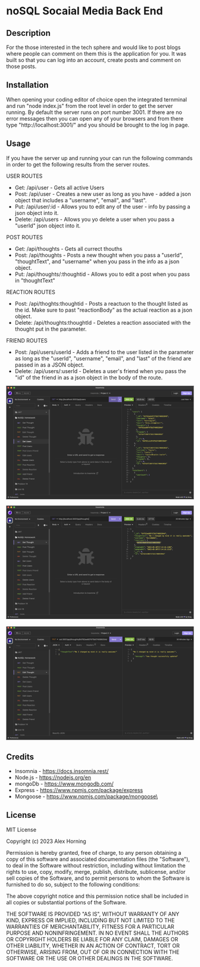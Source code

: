 # noSQL Socaial Media Back End

## Description

For the those interested in the tech sphere and would like to post blogs where people can comment on them this is the application for you. It was built so that you can log into an account, create posts and comment on those posts.

## Installation

When opening your coding editor of choice open the integrated ternminal and run "node index.js" from the root level in order to get the server running. By default the server runs on port number 3001. If there are no error messages then you can open any of your browsers and from there type "http://localhost:3001/" and you should be brought to the log in page.

## Usage

If you have the server up and running your can run the following commands in order to get the following results from the server routes.

USER ROUTES

- Get: /api/user - Gets all active Users
- Post: /api/user - Creates a new user as long as you have - added a json object that includes a "username", "email", and "last".
- Put: /api/user/:id - Allows you to edit any of the user - info by passing a json object into it.
- Delete: /api/users - Allows you yo delete a user when you pass a "userId" json object into it.

POST ROUTES

- Get: /api/thoughts - Gets all currect thouths
- Post: /api/thoughts - Posts a new thought when you pass a "userId", "thoughtText", and "username" when you pass in the info as a json object.
- Put: /api/thoughts/:thoughtid - Allows you to edit a post when you pass in "thoughtText"

REACTION ROUTES

- Post: /api/thoghts:thoughtid - Posts a reactuon to the thought listed as the id. Make sure to past "reactionBody" as the actual reaction as a json object.
- Delete: /api/thoughts:thoughtId - Deletes a reaction associated with the thought put in the parameter.

FRIEND ROUTES

- Post: /api/users/userId - Adds a friend to the user listed in the parameter as long as the "userId", "username", "email", and "last" of the friend are passed in as a JSON object.
- Delete: /api/users/:userId - Deletes a user's friend when you pass the "id" of the friend in as a json object in the body of the route.

![Get All Users](/assets/Screenshot%202023-05-30%20at%201.44.25%20PM.png)

![Get All Thoughts](/assets/Screenshot%202023-05-30%20at%201.44.33%20PM.png)
 ![Post a Reactions](/assets/Screenshot%202023-05-30%20at%201.44.40%20PM.png)

## Credits

- Insomnia - https://docs.insomnia.rest/
- Node.js - https://nodejs.org/en
- mongoDb - https://www.mongodb.com/
- Express - https://www.npmjs.com/package/express
- Mongoose - https://www.npmjs.com/package/mongoose\

## License

MIT License

Copyright (c) 2023 Alex Horning

Permission is hereby granted, free of charge, to any person obtaining a copy of this software and associated documentation files (the "Software"), to deal in the Software without restriction, including without limitation the rights to use, copy, modify, merge, publish, distribute, sublicense, and/or sell copies of the Software, and to permit persons to whom the Software is furnished to do so, subject to the following conditions:

The above copyright notice and this permission notice shall be included in all copies or substantial portions of the Software.

THE SOFTWARE IS PROVIDED "AS IS", WITHOUT WARRANTY OF ANY KIND, EXPRESS OR IMPLIED, INCLUDING BUT NOT LIMITED TO THE WARRANTIES OF MERCHANTABILITY, FITNESS FOR A PARTICULAR PURPOSE AND NONINFRINGEMENT. IN NO EVENT SHALL THE AUTHORS OR COPYRIGHT HOLDERS BE LIABLE FOR ANY CLAIM, DAMAGES OR OTHER LIABILITY, WHETHER IN AN ACTION OF CONTRACT, TORT OR OTHERWISE, ARISING FROM, OUT OF OR IN CONNECTION WITH THE SOFTWARE OR THE USE OR OTHER DEALINGS IN THE SOFTWARE.
